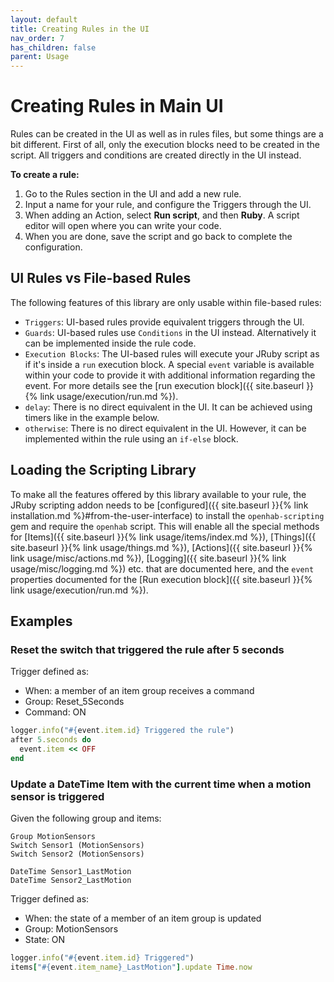 ```yaml
---
layout: default
title: Creating Rules in the UI
nav_order: 7
has_children: false
parent: Usage
---
```


# Creating Rules in Main UI

Rules can be created in the UI as well as in rules files, but some things are a bit different.
First of all, only the execution blocks need to be created in the script. All triggers and conditions
are created directly in the UI instead.

**To create a rule:**

1. Go to the Rules section in the UI and add a new rule.
2. Input a name for your rule, and configure the Triggers through the UI.
3. When adding an Action, select **Run script**, and then **Ruby**. A script editor will open where you can write your code.
4. When you are done, save the script and go back to complete the configuration.

## UI Rules vs File-based Rules

The following features of this library are only usable within file-based rules:

* `Triggers`: UI-based rules provide equivalent triggers through the UI.
* `Guards`: UI-based rules use `Conditions` in the UI instead. Alternatively it can be implemented inside the rule code.
* `Execution Blocks`: The UI-based rules will execute your JRuby script as if it's inside a `run` execution block. 
A special `event` variable is available within your code to provide it with additional information regarding the event. 
For more details see the [run execution block]({{ site.baseurl }}{% link usage/execution/run.md %}).
* `delay`: There is no direct equivalent in the UI. It can be achieved using timers like in the example below.
* `otherwise`: There is no direct equivalent in the UI. However, it can be implemented within the rule using an `if-else` block.

## Loading the Scripting Library

To make all the features offered by this library available to your rule, the JRuby scripting addon needs to
be [configured]({{ site.baseurl }}{% link installation.md %}#from-the-user-interface) to install the `openhab-scripting` gem and
require the `openhab` script. This will enable all the special methods for [Items]({{ site.baseurl }}{% link usage/items/index.md %}),
[Things]({{ site.baseurl }}{% link usage/things.md %}), [Actions]({{ site.baseurl }}{% link usage/misc/actions.md %}), [Logging]({{ site.baseurl }}{% link usage/misc/logging.md %}) etc. that are documented here,
and the `event` properties documented for the [Run execution block]({{ site.baseurl }}{% link usage/execution/run.md %}).

## Examples

### Reset the switch that triggered the rule after 5 seconds

Trigger defined as:

- When: a member of an item group receives a command
- Group: Reset_5Seconds
- Command: ON

```ruby
logger.info("#{event.item.id} Triggered the rule")
after 5.seconds do
  event.item << OFF
end
```

### Update a DateTime Item with the current time when a motion sensor is triggered

Given the following group and items:
```
Group MotionSensors
Switch Sensor1 (MotionSensors)
Switch Sensor2 (MotionSensors)

DateTime Sensor1_LastMotion
DateTime Sensor2_LastMotion
```

Trigger defined as:

- When: the state of a member of an item group is updated
- Group: MotionSensors
- State: ON

```ruby
logger.info("#{event.item.id} Triggered")
items["#{event.item_name}_LastMotion"].update Time.now
```

